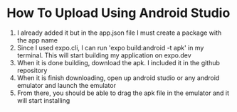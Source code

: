 # How To Upload Using Android Studio

1. I already added it but in the app.json file I must create a package with the app name
2. Since I used expo.cli, I can run 'expo build:android -t apk' in my terminal. This will start building my application on expo.dev
3. When it is done building, download the apk. I included it in the github repository
4. When it is finish downloading, open up android studio or any android emulator and launch the emulator
5. From there, you should be able to drag the apk file in the emulator and it will start installing